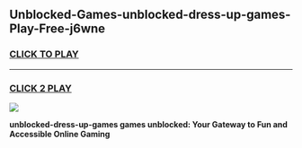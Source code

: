 
## Unblocked-Games-unblocked-dress-up-games-Play-Free-j6wne
<h3>
<a href="https://premium76.site?title=unblocked-dress-up-games&ref=21A">CLICK TO PLAY</a></h3>
<hr>

<h3>
<a href="https://premium76.site?title=unblocked-dress-up-games&ref=21A">CLICK 2 PLAY</a>
  
</h3>

<a href="https://premium76.site?title=unblocked-dress-up-games&ref=21A"><img src="https://clearcache.store/games.png"></a>


**unblocked-dress-up-games games unblocked: Your Gateway to Fun and Accessible Online Gaming**
